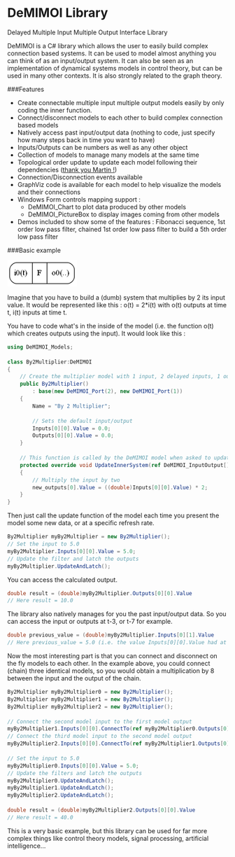 DeMIMOI Library
=======

Delayed Multiple Input Multiple Output Interface Library

DeMIMOI is a C# library which allows the user to easily build complex connection based systems.
It can be used to model almost anything you can think of as an input/output system.
It can also be seen as an implementation of dynamical systems models in control theory, but can be used in many other contexts.
It is also strongly related to the graph theory.

###Features
* Create connectable multiple input multiple output models easily by only coding the inner function.
* Connect/disconnect models to each other to build complex connection based models
* Natively access past input/output data (nothing to code, just specify how many steps back in time you want to have)
* Inputs/Outputs can be numbers as well as any other object
* Collection of models to manage many models at the same time
* Topological order update to update each model following their dependencies ([thank you Martin !](https://github.com/martindevans/TopologicalSorting))
* Connection/Disconnection events available
* GraphViz code is available for each model to help visualize the models and their connections
* Windows Form controls mapping support :
  * DeMIMOI_Chart to plot data produced by other models
  * DeMIMOI_PictureBox to display images coming from other models
* Demos included to show some of the features : Fibonacci sequence, 1st order low pass filter, chained 1st order low pass filter to build a 5th order low pass filter


###Basic example

![ ](/DeMIMOI_1i_F_1o.png?raw=true "DeMIMOI model with 1 input, 1 output")

Imagine that you have to build a (dumb) system that multiplies by 2 its input value.
It would be represented like this : o(t) = 2*i(t) with o(t) outputs at time t, i(t) inputs at time t.

You have to code what's in the inside of the model (i.e. the function o(t) which creates outputs using the input).
It would look like this :
```csharp
using DeMIMOI_Models;

class By2Multiplier:DeMIMOI
{
    // Create the multiplier model with 1 input, 2 delayed inputs, 1 output, 1 delayed output
    public By2Multiplier()
        : base(new DeMIMOI_Port(2), new DeMIMOI_Port(1))
    {
        Name = "By 2 Multiplier";

        // Sets the default input/output
        Inputs[0][0].Value = 0.0;
        Outputs[0][0].Value = 0.0;
    }
    
    // This function is called by the DeMIMOI model when asked to update the outputs
    protected override void UpdateInnerSystem(ref DeMIMOI_InputOutput[] new_outputs)
    {
        // Multiply the input by two
        new_outputs[0].Value = ((double)Inputs[0][0].Value) * 2;
    }
}
```

Then just call the update function of the model each time you present the model some new data, or at a specific refresh rate.
```csharp
By2Multiplier myBy2Multiplier = new By2Multiplier();
// Set the input to 5.0
myBy2Multiplier.Inputs[0][0].Value = 5.0;
// Update the filter and latch the outputs
myBy2Multiplier.UpdateAndLatch();
```
You can access the calculated output.
```csharp
double result = (double)myBy2Multiplier.Outputs[0][0].Value
// Here result = 10.0
```

The library also natively manages for you the past input/output data. So you can access the input or outputs at t-3, or t-7 for example.
```csharp
double previous_value = (double)myBy2Multiplier.Inputs[0][1].Value
// Here previous_value = 5.0 (i.e. the value Inputs[0][0].Value had at t-1)
```

Now the most interesting part is that you can connect and disconnect on the fly models to each other.
In the example above, you could connect (chain) three identical models, so you would obtain a multiplication by 8 between the input and the output of the chain.
```csharp
By2Multiplier myBy2Multiplier0 = new By2Multiplier();
By2Multiplier myBy2Multiplier1 = new By2Multiplier();
By2Multiplier myBy2Multiplier2 = new By2Multiplier();

// Connect the second model input to the first model output
myBy2Multiplier1.Inputs[0][0].ConnectTo(ref myBy2Multiplier0.Outputs[0][0]);
// Connect the third model input to the second model output
myBy2Multiplier2.Inputs[0][0].ConnectTo(ref myBy2Multiplier1.Outputs[0][0]);

// Set the input to 5.0
myBy2Multiplier0.Inputs[0][0].Value = 5.0;
// Update the filters and latch the outputs
myBy2Multiplier0.UpdateAndLatch();
myBy2Multiplier1.UpdateAndLatch();
myBy2Multiplier2.UpdateAndLatch();

double result = (double)myBy2Multiplier2.Outputs[0][0].Value
// Here result = 40.0
```

This is a very basic example, but this library can be used for far more complex things like control theory models, signal processing, artificial intelligence...



